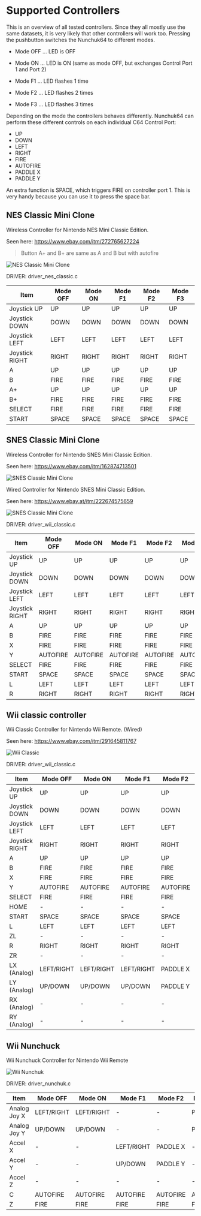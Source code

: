 # Supported Controllers

This is an overview of all tested controllers.
Since they all mostly use the same datasets, it is very likely that other controllers will work too.
Pressing the pushbutton switches the Nunchuk64 to different modes.

- Mode OFF ... LED is OFF
- Mode ON  ... LED is ON (same as mode OFF, but exchanges Control Port 1 and Port 2)

- Mode F1  ... LED flashes 1 time
- Mode F2  ... LED flashes 2 times
- Mode F3  ... LED flashes 3 times

Depending on the mode the controllers behaves differently.
Nunchuk64 can perform these different controls on each individual C64 Control Port:

- UP
- DOWN
- LEFT
- RIGHT
- FIRE
- AUTOFIRE
- PADDLE X
- PADDLE Y

An extra function is SPACE, which triggers FIRE on controller port 1.
This is very handy because you can use it to press the space bar.

## NES Classic Mini Clone
Wireless Controller for Nintendo NES Mini Classic Edition.

Seen here: https://www.ebay.com/itm/272765627224
> Button A+ and B+ are same as A and B but with autofire

![NES Classic Mini Clone](nes_classic_mini_clone.jpg)

DRIVER: driver_nes_classic.c

| Item          |Mode OFF  |Mode ON   |Mode F1   |Mode F2   |Mode F3   |
| --------------|----------|----------|----------|----------|----------|
| Joystick UP   |UP        |UP        |UP        |UP        |UP        |
| Joystick DOWN |DOWN      |DOWN      |DOWN      |DOWN      |DOWN      |
| Joystick LEFT |LEFT      |LEFT      |LEFT      |LEFT      |LEFT      |
| Joystick RIGHT|RIGHT     |RIGHT     |RIGHT     |RIGHT     |RIGHT     |
| A             |UP        |UP        |UP        |UP        |UP        |
| B             |FIRE      |FIRE      |FIRE      |FIRE      |FIRE      |
| A+            |UP        |UP        |UP        |UP        |UP        |
| B+            |FIRE      |FIRE      |FIRE      |FIRE      |FIRE      |
| SELECT        |FIRE      |FIRE      |FIRE      |FIRE      |FIRE      |
| START         |SPACE     |SPACE     |SPACE     |SPACE     |SPACE     |

## SNES Classic Mini Clone
Wireless Controller for Nintendo SNES Mini Classic Edition.

Seen here: https://www.ebay.com/itm/162874713501

![SNES Classic Mini Clone](snes_classic_mini_clone.jpg)

Wired Controller for Nintendo SNES Mini Classic Edition.

Seen here: https://www.ebay.at/itm/222674575659

![SNES Classic Mini Clone](snes_classic_mini_clone_wired.jpg)

DRIVER: driver_wii_classic.c

| Item          |Mode OFF  |Mode ON   |Mode F1   |Mode F2   |Mode F3   |
| --------------|----------|----------|----------|----------|----------|
| Joystick UP   |UP        |UP        |UP        |UP        |UP        |
| Joystick DOWN |DOWN      |DOWN      |DOWN      |DOWN      |DOWN      |
| Joystick LEFT |LEFT      |LEFT      |LEFT      |LEFT      |LEFT      |
| Joystick RIGHT|RIGHT     |RIGHT     |RIGHT     |RIGHT     |RIGHT     |
| A             |UP        |UP        |UP        |UP        |UP        |
| B             |FIRE      |FIRE      |FIRE      |FIRE      |FIRE      |
| X             |FIRE      |FIRE      |FIRE      |FIRE      |FIRE      |
| Y             |AUTOFIRE  |AUTOFIRE  |AUTOFIRE  |AUTOFIRE  |AUTOFIRE  |
| SELECT        |FIRE      |FIRE      |FIRE      |FIRE      |FIRE      |
| START         |SPACE     |SPACE     |SPACE     |SPACE     |SPACE     |
| L             |LEFT      |LEFT      |LEFT      |LEFT      |LEFT      |
| R             |RIGHT     |RIGHT     |RIGHT     |RIGHT     |RIGHT     |

## Wii classic controller
Wii Classic Controller for Nintendo Wii Remote. (Wired)

Seen here: https://www.ebay.com/itm/291645811767

![Wii Classic](wii_classic.jpg)

DRIVER: driver_wii_classic.c

| Item          |Mode OFF  |Mode ON   |Mode F1   |Mode F2   |Mode F3   |
| --------------|----------|----------|----------|----------|----------|
| Joystick UP   |UP        |UP        |UP        |UP        |UP        |
| Joystick DOWN |DOWN      |DOWN      |DOWN      |DOWN      |DOWN      |
| Joystick LEFT |LEFT      |LEFT      |LEFT      |LEFT      |LEFT      |
| Joystick RIGHT|RIGHT     |RIGHT     |RIGHT     |RIGHT     |RIGHT     |
| A             |UP        |UP        |UP        |UP        |UP        |
| B             |FIRE      |FIRE      |FIRE      |FIRE      |FIRE      |
| X             |FIRE      |FIRE      |FIRE      |FIRE      |FIRE      |
| Y             |AUTOFIRE  |AUTOFIRE  |AUTOFIRE  |AUTOFIRE  |AUTOFIRE  |
| SELECT        |FIRE      |FIRE      |FIRE      |FIRE      |FIRE      |
| HOME          |-         |-         |-         |-         |-         |
| START         |SPACE     |SPACE     |SPACE     |SPACE     |SPACE     |
| L             |LEFT      |LEFT      |LEFT      |LEFT      |LEFT      |
| ZL            |-         |-         |-         |-         |-         |
| R             |RIGHT     |RIGHT     |RIGHT     |RIGHT     |RIGHT     |
| ZR            |-         |-         |-         |-         |-         |
| LX (Analog)   |LEFT/RIGHT|LEFT/RIGHT|LEFT/RIGHT|PADDLE X  |PADDLE X  |
| LY (Analog)   |UP/DOWN   |UP/DOWN   |UP/DOWN   |PADDLE Y  |PADDLE Y  |
| RX (Analog)   |-         |-         |-         |-         |-         |
| RY (Analog)   |-         |-         |-         |-         |-         |

## Wii Nunchuck
Wii Nunchuck Controller for Nintendo Wii Remote

![Wii Nunchuk](wii_nunchuk.jpg)

DRIVER: driver_nunchuk.c

| Item          |Mode OFF  |Mode ON   |Mode F1   |Mode F2   |Mode F3   |
| --------------|----------|----------|----------|----------|----------|
| Analog Joy X  |LEFT/RIGHT|LEFT/RIGHT|-         |-         |PADDLE X  |
| Analog Joy Y  |UP/DOWN   |UP/DOWN   |-         |-         |PADDLE Y  |
| Accel X       |-         |-         |LEFT/RIGHT|PADDLE X  |-         |
| Accel Y       |-         |-         |UP/DOWN   |PADDLE Y  |-         |
| Accel Z       |-         |-         |-         |-         |-         |
| C             |AUTOFIRE  |AUTOFIRE  |AUTOFIRE  |AUTOFIRE  |AUTOFIRE  |
| Z             |FIRE      |FIRE      |FIRE      |FIRE      |FIRE      |
